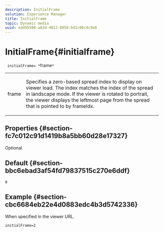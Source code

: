 ```yaml
---
description: InitialFrame
solution: Experience Manager
title: InitialFrame
topic: Dynamic media
uuid: edd95500-a83d-4012-8850-b41c06c4c9e8
---
```


# InitialFrame{#initialframe}

 ` initialFrame= *`frame`*`

<table id="table_06B5F795889E402FB6BCEA4D882E1422"> 
 <tbody> 
  <tr> 
   <td colname="col1"> <p> <span class="codeph"><span class="varname"> frame</span></span> </p> </td> 
   <td colname="col2"> <p> Specifies a zero-based spread index to display on viewer load. The index matches the index of the spread in landscape mode. If the viewer is rotated to portrait, the viewer displays the leftmost page from the spread that is pointed to by <span class="codeph"> frameIdx</span>. </p> </td> 
  </tr> 
 </tbody> 
</table>

## Properties {#section-fc7c012c91d1419b8a5bb60d28e17327}

Optional.

## Default {#section-bbc6ebad3af54fd79837515c270e6ddf}

`0`

## Example {#section-cbc6684eb22e4d0883edc4b3d5742336}

When specified in the viewer URL. 

```
initialFrame=2
```

